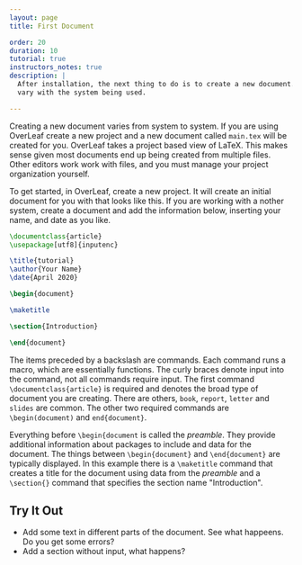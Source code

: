 ```yaml
---
layout: page
title: First Document

order: 20
duration: 10
tutorial: true
instructors_notes: true
description: |
  After installation, the next thing to do is to create a new document. This will
  vary with the system being used. 

---
```


Creating a new document varies from system to system. If you are using OverLeaf create a 
new project and a new document called `main.tex` will be created for you. OverLeaf takes 
a project based view of LaTeX. This makes sense given most documents end up being created 
from multiple files. Other editors work work with files, and you must manage your project 
organization yourself.

To get started, in OverLeaf, create a new project. It will create an initial document for 
you with that looks like this. If you are working with a nother system, create a document
and add the information below, inserting your name, and date as you like.

```latex
\documentclass{article}   
\usepackage[utf8]{inputenc}

\title{tutorial}
\author{Your Name}
\date{April 2020}

\begin{document}

\maketitle

\section{Introduction}

\end{document}

```

The items preceded by a backslash are commands. Each command runs a macro, which are 
essentially functions. The curly braces denote input into the command, not all commands 
require input. The first command `\documentclass{article}` is required and denotes the 
broad type of document you are creating. There are others, `book`, `report`, `letter` 
and `slides` are common. The other two required commands are `\begin(document)` and 
`end{document}`.

Everything before `\begin{document` is called the *preamble*. They provide additional
information about packages to include and data for the document. The things between
`\begin{document}` and `\end{document}` are typically displayed. In this example there
is a `\maketitle` command that creates a title for the document using data from the 
*preamble* and a `\section{}` command that specifies the section name "Introduction". 


## Try It Out

* Add some text in different parts of the document. See what happeens. Do you get some errors?
* Add a section without input, what happens?











